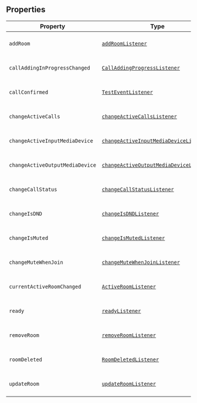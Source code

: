 ## Properties

| Property | Type | Defined in |
| ------ | ------ | ------ |
| `addRoom` | [`addRoomListener`](../type-aliases/addRoomListener.md) | voicenter-events-sdk.d.ts:889 |
| `callAddingInProgressChanged` | [`CallAddingProgressListener`](../type-aliases/CallAddingProgressListener.md) | voicenter-events-sdk.d.ts:882 |
| `callConfirmed` | [`TestEventListener`](../type-aliases/TestEventListener.md) | voicenter-events-sdk.d.ts:880 |
| `changeActiveCalls` | [`changeActiveCallsListener`](../type-aliases/changeActiveCallsListener.md) | voicenter-events-sdk.d.ts:879 |
| `changeActiveInputMediaDevice` | [`changeActiveInputMediaDeviceListener`](../type-aliases/changeActiveInputMediaDeviceListener.md) | voicenter-events-sdk.d.ts:884 |
| `changeActiveOutputMediaDevice` | [`changeActiveOutputMediaDeviceListener`](../type-aliases/changeActiveOutputMediaDeviceListener.md) | voicenter-events-sdk.d.ts:885 |
| `changeCallStatus` | [`changeCallStatusListener`](../type-aliases/changeCallStatusListener.md) | voicenter-events-sdk.d.ts:892 |
| `changeIsDND` | [`changeIsDNDListener`](../type-aliases/changeIsDNDListener.md) | voicenter-events-sdk.d.ts:887 |
| `changeIsMuted` | [`changeIsMutedListener`](../type-aliases/changeIsMutedListener.md) | voicenter-events-sdk.d.ts:888 |
| `changeMuteWhenJoin` | [`changeMuteWhenJoinListener`](../type-aliases/changeMuteWhenJoinListener.md) | voicenter-events-sdk.d.ts:886 |
| `currentActiveRoomChanged` | [`ActiveRoomListener`](../type-aliases/ActiveRoomListener.md) | voicenter-events-sdk.d.ts:881 |
| `ready` | [`readyListener`](../type-aliases/readyListener.md) | voicenter-events-sdk.d.ts:878 |
| `removeRoom` | [`removeRoomListener`](../type-aliases/removeRoomListener.md) | voicenter-events-sdk.d.ts:891 |
| `roomDeleted` | [`RoomDeletedListener`](../type-aliases/RoomDeletedListener.md) | voicenter-events-sdk.d.ts:883 |
| `updateRoom` | [`updateRoomListener`](../type-aliases/updateRoomListener.md) | voicenter-events-sdk.d.ts:890 |
